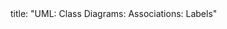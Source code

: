 <frontmatter>
title: "UML: Class Diagrams: Associations: Labels"
</frontmatter>

<include src="unit-inPage-asFlat.md" boilerplate />
